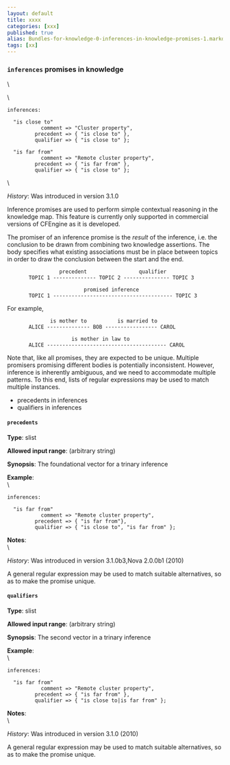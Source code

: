 ```yaml
---
layout: default
title: xxxx
categories: [xxx]
published: true
alias: Bundles-for-knowledge-0-inferences-in-knowledge-promises-1.markdown.html
tags: [xx]
---
```


### `inferences` promises in knowledge

\

\

    inferences:

      "is close to" 
               comment => "Cluster property",
             precedent => { "is close to" },
             qualifier => { "is close to" };

      "is far from" 
               comment => "Remote cluster property",
             precedent => { "is far from" },
             qualifier => { "is close to" };

\

*History*: Was introduced in version 3.1.0

Inference promises are used to perform simple contextual reasoning in
the knowledge map. This feature is currently only supported in
commercial versions of CFEngine as it is developed.

The promiser of an inference promise is the *result* of the inference,
i.e. the conclusion to be drawn from combining two knowledge assertions.
The body specifies what existing associations must be in place between
topics in order to draw the conclusion between the start and the end.

         
                     precedent                 qualifier
           TOPIC 1 -------------- TOPIC 2 --------------- TOPIC 3
         
                             promised inference
           TOPIC 1 --------------------------------------- TOPIC 3
         

For example,

         
                  is mother to          is married to
           ALICE -------------- BOB ----------------- CAROL
         
                         is mother in law to
           ALICE --------------------------------------- CAROL
         

Note that, like all promises, they are expected to be unique. Multiple
promisers promising different bodies is potentially inconsistent.
However, inference is inherently ambiguous, and we need to accommodate
multiple patterns. To this end, lists of regular expressions may be used
to match multiple instances.

-   precedents in inferences
-   qualifiers in inferences

#### `precedents`

**Type**: slist

**Allowed input range**: (arbitrary string)

**Synopsis**: The foundational vector for a trinary inference

**Example**:\
 \

    inferences:

      "is far from" 
               comment => "Remote cluster property",
             precedent => { "is far from"},
             qualifier => { "is close to", "is far from" };

**Notes**:\
 \

*History*: Was introduced in version 3.1.0b3,Nova 2.0.0b1 (2010)

A general regular expression may be used to match suitable alternatives,
so as to make the promise unique.

#### `qualifiers`

**Type**: slist

**Allowed input range**: (arbitrary string)

**Synopsis**: The second vector in a trinary inference

**Example**:\
 \

    inferences:

      "is far from" 
               comment => "Remote cluster property",
             precedent => { "is far from" },
             qualifier => { "is close to|is far from" };

**Notes**:\
 \

*History*: Was introduced in version 3.1.0 (2010)

A general regular expression may be used to match suitable alternatives,
so as to make the promise unique.
